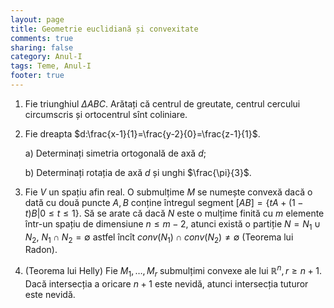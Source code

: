 ```yaml
---
layout: page
title: Geometrie euclidiană și convexitate
comments: true
sharing: false
category: Anul-I
tags: Teme, Anul-I
footer: true
---
```


1. Fie triunghiul $\Delta ABC$. Arătați că centrul de greutate, centrul cercului
   circumscris și ortocentrul sînt coliniare.

2. Fie dreapta $d:\frac{x-1}{1}=\frac{y-2}{0}=\frac{z-1}{1}$.

    a) Determinați simetria ortogonală de axă $d$;

    b) Determinați rotația de axă $d$ și unghi $\frac{\pi}{3}$.

3. Fie $V$ un spațiu afin real. O submulțime $M$ se numește convexă dacă o dată cu
   două puncte $A,B$ conține întregul segment $\left[AB\right]=\{tA+(1-t)B| 0 \leq t \leq
   1\}$. Să se arate că dacă $N$ este o mulțime finită cu $m$ elemente într-un
   spațiu de dimensiune $n \leq m-2$, atunci există o partiție $N=N_1 \cup N_2$,
   $N_1 \cap N_2 = \emptyset$ astfel încît $conv(N_1) \cap conv(N_2) \neq
   \emptyset$ (Teorema lui Radon).

4.  (Teorema lui Helly) Fie $M_1,\dots, M_r$ submulțimi convexe ale lui $\mathbb{R}^n, r \geq n+1$.
   Dacă intersecția a oricare $n+1$ este nevidă, atunci intersecția tuturor este
   nevidă.
